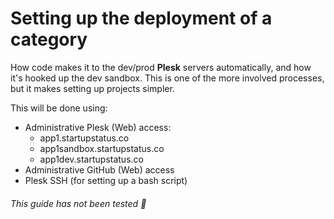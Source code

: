 # Setting up the deployment of a category
How code makes it to the dev/prod **Plesk** servers automatically, and how it's hooked up the dev sandbox. This is one of the more involved processes, but it makes setting up projects simpler.

This will be done using:
- Administrative Plesk (Web) access: 
    - app1.startupstatus.co
    - app1sandbox.startupstatus.co
    - app1dev.startupstatus.co
- Administrative GitHub (Web) access
- Plesk SSH (for setting up a bash script)

###### This guide has not been tested 🚧
